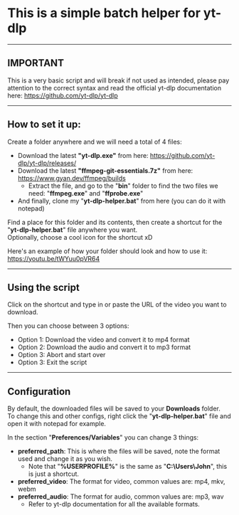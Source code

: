 # This is a simple batch helper for yt-dlp

-----------

## IMPORTANT
This is a very basic script and will break if not used as intended, please pay attention to the correct syntax and
read the official yt-dlp documentation here: https://github.com/yt-dlp/yt-dlp

-----------

## How to set it up:
Create a folder anywhere and we will need a total of 4 files:
- Download the latest **"yt-dlp.exe"** from here: https://github.com/yt-dlp/yt-dlp/releases/
- Download the latest **"ffmpeg-git-essentials.7z"** from here: https://www.gyan.dev/ffmpeg/builds
  - Extract the file, and go to the "**bin**" folder to find the two files we need: "**ffmpeg.exe**" and "**ffprobe.exe**"
- And finally, clone my "**yt-dlp-helper.bat**" from here (you can do it with notepad)

Find a place for this folder and its contents, then create a shortcut for the "**yt-dlp-helper.bat**" file anywhere you want. <br>
Optionally, choose a cool icon for the shortcut xD <br>

Here's an example of how your folder should look and how to use it:
https://youtu.be/tWYuu0pVR64

-----------

## Using the script
Click on the shortcut and type in or paste the URL of the video you want to download.

Then you can choose between 3 options:

- Option 1: Download the video and convert it to mp4 format
- Option 2: Download the audio and convert it to mp3 format
- Option 3: Abort and start over
- Option 3: Exit the script

-----------

## Configuration
By default, the downloaded files will be saved to your <b>Downloads</b> folder. <br>
To change this and other configs, right click the "<b>yt-dlp-helper.bat</b>" file and open it with notepad for example.

In the section "**Preferences/Variables**" you can change 3 things:

- **preferred_path**: This is where the files will be saved, note the format used and change it as you wish.
  - Note that "**%USERPROFILE%**" is the same as "**C:\Users\John**", this is just a shortcut.
- **preferred_video**: The format for video, common values are: mp4, mkv, webm
- **preferred_audio**: The format for audio, common values are: mp3, wav
  - Refer to yt-dlp documentation for all the available formats.
